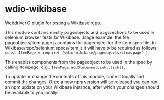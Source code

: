 # wdio-wikibase
WebdriverIO plugin for testing a Wikibase repo.

This module contains mostly pageobjects and pagesections to be used in selenium browser tests for Wikibase.
Usage example:
the file pageobjects/item.page.js contains the pageobject for the item spec file. In Wikibase/repo/selenium/specs/item.js it will have to be required as follows:  
`const ItemPage = require( 'wdio-wikibase/pageobjects/item.page' );`

This enables components from the pageobject to be used in the spec by calling Itempage. e.g.:
`ItemPage.addStatementLink.click();`

To update or change the contents of this module, clone it locally and commit the changes. Once a new npm version will be released you can run an npm update on your Wikibase instance, after which your changes should be available to you locally.
